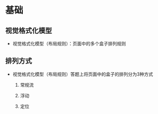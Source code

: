 # 基础

## 视觉格式化模型

  - 视觉格式化模型（布局规则）：页面中的多个盒子排列规则

## 排列方式

  - 视觉格式化模型（布局规则）答题上将页面中的盒子的排列分为3种方式

    1.  常规流

    2.  浮动

    3.  定位
